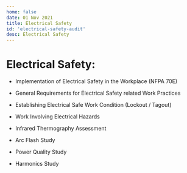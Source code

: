 ```yaml
---
home: false
date: 01 Nov 2021
title: Electrical Safety
id: 'electrical-safety-audit'
desc: Electrical Safety
---
```


# Electrical Safety:

- Implementation of Electrical Safety in the Workplace (NFPA 70E)

- General Requirements for Electrical Safety related Work Practices

- Establishing Electrical Safe Work Condition (Lockout / Tagout)

- Work Involving Electrical Hazards

- Infrared Thermography Assessment

- Arc Flash Study

- Power Quality Study

- Harmonics Study
